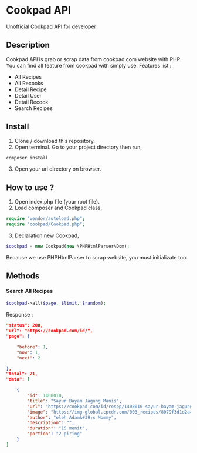 # Cookpad API
Unofficial Cookpad API for developer

## Description
Cookpad API is grab or scrap data from cookpad.com website with PHP. 
You can find all feature from cookpad with simply use. Features list :   
- All Recipes
- All Recooks
- Detail Recipe
- Detail User
- Detail Recook
- Search Recipes

## Install
1. Clone / download this repository.
2. Open terminal. Go to your project directory then run,
```php
composer install
```
3. Open your url directory on browser.

## How to use ?

1. Open index.php file (your root file).
2. Load composer and Cookpad class,
```php
require "vendor/autoload.php";
require "cookpad/Cookpad.php";
```
3. Declaration new Cookpad,
```php
$cookpad = new Cookpad(new \PHPHtmlParser\Dom);
```
Because we use PHPHtmlParser to scrap website, you must initializate too.
 
## Methods

#### Search All Recipes
```php
$cookpad->all($page, $limit, $random);
```
Response :
```json
"status": 200,
"url": "https://cookpad.com/id/",
"page": {

    "before": 1,
    "now": 1,
    "next": 2

},
"total": 21,
"data": [

    {
        "id": 1408010,
        "title": "Sayur Bayam Jagung Manis",
        "url": "https://cookpad.com/id/resep/1408010-sayur-bayam-jagung-manis",
        "image": "https://img-global.cpcdn.com/003_recipes/8079f3d1d2a4a803/400sq70/photo.jpg",
        "author": "oleh Adam&#39;s Mommy",
        "description": "",
        "duration": "15 menit",
        "portion": "2 piring"
    }
]
```
